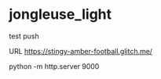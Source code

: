 # jongleuse_light

test push

URL https://stingy-amber-football.glitch.me/

python -m http.server 9000
